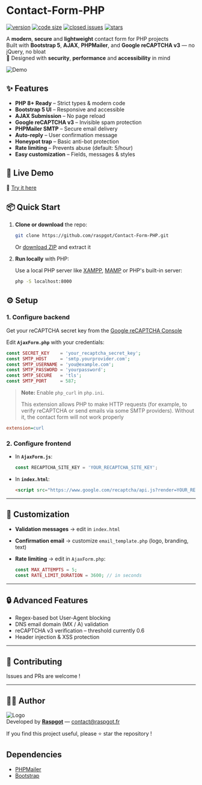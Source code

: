 # Contact-Form-PHP

[![version](https://img.shields.io/badge/version-1.7.3-blue.svg)](https://github.com/raspgot/Contact-Form-PHP)
[![code size](https://img.shields.io/github/languages/code-size/raspgot/Contact-Form-PHP)](https://github.com/raspgot/Contact-Form-PHP)
[![closed issues](https://img.shields.io/github/issues-closed-raw/raspgot/Contact-Form-PHP)](https://github.com/raspgot/Contact-Form-PHP/issues?q=is%3Aissue+is%3Aclosed)
[![stars](https://img.shields.io/github/stars/raspgot/Contact-Form-PHP?style=social)](https://github.com/raspgot/Contact-Form-PHP/stargazers)

A **modern**, **secure** and **lightweight** contact form for PHP projects    
Built with **Bootstrap 5**, **AJAX**, **PHPMailer**, and **Google reCAPTCHA v3** — no jQuery, no bloat    
🔐 Designed with **security**, **performance** and **accessibility** in mind

![Demo](https://github.raspgot.fr/contact-form-raspgot.gif)

## ✨ Features

-   **PHP 8+ Ready** – Strict types & modern code
-   **Bootstrap 5 UI** – Responsive and accessible
-   **AJAX Submission** – No page reload
-   **Google reCAPTCHA v3** – Invisible spam protection
-   **PHPMailer SMTP** – Secure email delivery
-   **Auto-reply** – User confirmation message
-   **Honeypot trap** – Basic anti-bot protection
-   **Rate limiting** – Prevents abuse (default: 5/hour)
-   **Easy customization** – Fields, messages & styles

## 🚀 Live Demo

🔗 [Try it here](https://github.raspgot.fr)

## 📦 Quick Start

1. **Clone or download** the repo:

    ```bash
    git clone https://github.com/raspgot/Contact-Form-PHP.git
    ```

    Or [download ZIP](https://github.com/raspgot/Contact-Form-PHP/archive/master.zip) and extract it

2. **Run locally** with PHP:

    Use a local PHP server like [XAMPP](https://www.apachefriends.org), [MAMP](https://www.mamp.info) or PHP's built-in server:

    ```bash
    php -S localhost:8000
    ```

## ⚙️ Setup

### 1. Configure backend

Get your reCAPTCHA secret key from the [Google reCAPTCHA Console](https://console.cloud.google.com/security/recaptcha/create)

Edit **`AjaxForm.php`** with your credentials:

```php
const SECRET_KEY    = 'your_recaptcha_secret_key';
const SMTP_HOST     = 'smtp.yourprovider.com';
const SMTP_USERNAME = 'you@example.com';
const SMTP_PASSWORD = 'yourpassword';
const SMTP_SECURE   = 'tls';
const SMTP_PORT     = 587;
```

> **Note:** Enable `php_curl` in `php.ini`.
> 
> This extension allows PHP to make HTTP requests (for example, to verify reCAPTCHA or send emails via some SMTP providers). Without it, the contact form will not work properly

```ini
extension=curl
```

### 2. Configure frontend

-   In **`AjaxForm.js`**:

    ```js
    const RECAPTCHA_SITE_KEY = 'YOUR_RECAPTCHA_SITE_KEY';
    ```

-   In **`index.html`**:

    ```html
    <script src="https://www.google.com/recaptcha/api.js?render=YOUR_RECAPTCHA_SITE_KEY"></script>
    ```

---

## 🔧 Customization

-   **Validation messages** → edit in `index.html`
-   **Confirmation email** → customize `email_template.php` (logo, branding, text)
-   **Rate limiting** → edit in `AjaxForm.php`:

    ```php
    const MAX_ATTEMPTS = 5;
    const RATE_LIMIT_DURATION = 3600; // in seconds
    ```

---

## 🔒 Advanced Features

-   Regex-based bot User-Agent blocking
-   DNS email domain (MX / A) validation
-   reCAPTCHA v3 verification – threshold currently 0.6
-   Header injection & XSS protection

---

## 🤝 Contributing

Issues and PRs are welcome !

---

## 👨‍💻 Author

![Logo](https://github.raspgot.fr/raspgot-blue.png)    
Developed by [**Raspgot**](https://raspgot.fr) — [contact@raspgot.fr](mailto:contact@raspgot.fr)

If you find this project useful, please ⭐ star the repository !

## Dependencies

-   [PHPMailer](https://github.com/PHPMailer/PHPMailer)
-   [Bootstrap](https://github.com/twbs/bootstrap)

